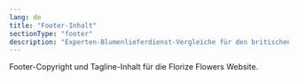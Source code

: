 ```yaml
---
lang: de
title: "Footer-Inhalt"
sectionType: "footer"
description: "Experten-Blumenlieferdienst-Vergleiche für den britischen Markt."
---
```


Footer-Copyright und Tagline-Inhalt für die Florize Flowers Website.
